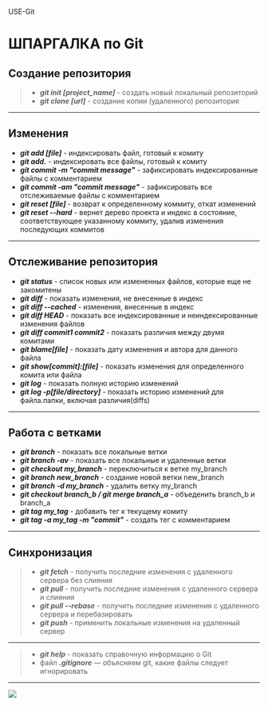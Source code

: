 USE-Git

# ШПАРГАЛКА по Git  

## Создание репозитория  
>+ ***git init [project_name]*** - создать новый локальный репозиторий  
>+ ***git clone [url]*** - создание копии (удаленного) репозитория
____
## Изменения 
+ ***git add [file]*** - индексировать файл, готовый к комиту    
+ ***git add.*** - индексировать все файлы, готовый к комиту  
+ ***git commit -m "commit message"*** - зафиксировать индексированные файлы с комментарием  
+ ***git commit -am "commit message"*** - зафиксировать все отслеживаемые файлы с комментарием   
+ ***git reset [file]*** - возврат к определенному коммиту, откат изменений
+ ***git reset --hard*** - вернет дерево проекта и индекс в состояние, соответствующее указанному коммиту, удалив изменения последующих коммитов
____
## Отслеживание репозитория  
+ ***git status*** - список новых или измененных файлов, которые еще не закомитены    
+ ***git diff*** - показать изменения, не внесенные в индекс  
+ ***git diff --cached*** - изменения, внесенные в индекс  
+ ***git diff HEAD*** - показать все индексированные и неиндексированные изменения файлов  
+ ***git diff commit1 commit2*** - показать различия между двумя комитами  
+ ***git blame[file]*** - показать дату изменения и автора для данного файла  
+ ***git show[commit]:[file]*** - показать изменения для определенного комита или файла  
+ ***git log*** - показать полную историю изменений  
+ ***git log -p[file/directory]*** - показать историю изменений для файла.папки, включая различия(diffs)  
____
## Работа с ветками      
+ ***git branch*** - показать все локальные ветки    
+ ***git branch -av*** - показать все локальные и удаленные ветки    
+ ***git checkout my_branch*** - переключиться к ветке my_branch     
+ ***git branch new_branch*** - создание новой ветки new_branch    
+ ***git branch -d my_branch*** - удалить ветку my_branch    
+ ***git checkout branch_b / git merge branch_a*** - объеденить branch_b и branch_a    
+ ***git tag my_tag*** - добавить тег к текущему комиту  
+ ***git tag -a my_tag -m "commit"*** -  cоздать тeг c комментарием    
____
## Синхронизация  
>+ ***git fetch*** - получить последние изменения с удаленного сервера без слияния     
>+ ***git pull*** - получить последние изменения с удаленного сервера и слияния    
>+ ***git pull --rebase*** - получить последние изменения с удаленного сервера и перебазировать  
>+ ***git push*** - применить локальные изменения на удаленный сервер    
____
>+ ***git help*** - показать справочную информацию о Git  
>+ файл ***.gitignore*** — объясняем git, какие файлы следует игнорировать  
____
![](https://github.com/Dv-nn/USE-Git/blob/main/git.jpg)  
